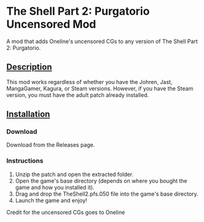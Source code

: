 # The Shell Part 2: Purgatorio Uncensored Mod
A mod that adds Oneline's uncensored CGs to any version of The Shell Part 2: Purgatorio.

## <b><ins>Description</ins></b>
This mod works regardless of whether you have the Johren, Jast, MangaGamer, Kagura, or Steam versions. However, if you have the Steam version, you must have the adult patch already installed.

## <b><ins>Installation</ins></b>

### Download
Download from the Releases page.

### Instructions
1. Unzip the patch and open the extracted folder.
2. Open the game's base directory (depends on where you bought the game and how you installed it).
3. Drag and drop the TheShell2.pfs.050 file into the game's base directory.
4. Launch the game and enjoy!

Credit for the uncensored CGs goes to Oneline